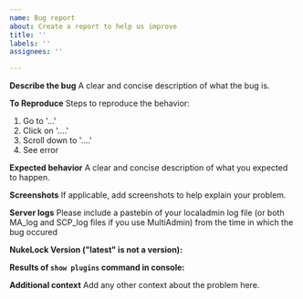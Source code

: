 ```yaml
---
name: Bug report
about: Create a report to help us improve
title: ''
labels: ''
assignees: ''

---
```


**Describe the bug**
A clear and concise description of what the bug is.

**To Reproduce**
Steps to reproduce the behavior:
1. Go to '...'
2. Click on '....'
3. Scroll down to '....'
4. See error

**Expected behavior**
A clear and concise description of what you expected to happen.

**Screenshots**
If applicable, add screenshots to help explain your problem.

**Server logs**
Please include a pastebin of your localadmin log file (or both MA_log and SCP_log files if you use MultiAdmin) from the time in which the bug occured

**NukeLock Version ("latest" is not a version):**


**Results of `show plugins` command in console:**

**Additional context**
Add any other context about the problem here.
